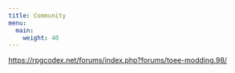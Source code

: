 ```yaml
---
title: Community
menu:
  main:
    weight: 40
---
```


<!--add blocks of content here to add more sections to the community page -->
https://rpgcodex.net/forums/index.php?forums/toee-modding.98/